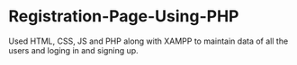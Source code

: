 # Registration-Page-Using-PHP
Used HTML, CSS, JS and PHP along with XAMPP to maintain data of all the users and loging in and signing up.
